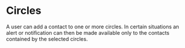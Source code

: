 # Circles
A user can add a contact to one or more circles.  In certain situations an alert or notification can then be made
available only to the contacts contained by the selected circles.
